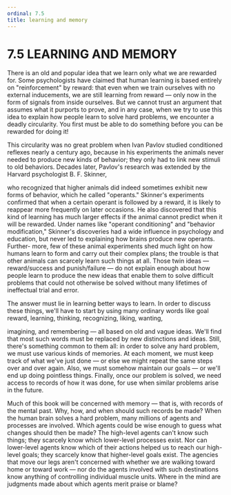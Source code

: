 ```yaml
---
ordinal: 7.5
title: learning and memory
---
```


# 7.5 LEARNING AND MEMORY

There is an old and popular idea that we learn only what we are rewarded for. Some psychologists have claimed that human learning is based entirely on "reinforcement" by reward: that even when we train ourselves with no external inducements, we are still learning from reward &mdash; only now in the form of signals from inside ourselves. But we cannot trust an argument that assumes what it purports to prove, and in any case, when we try to use this idea to explain how people learn to solve hard problems, we encounter a deadly circularity. You first must be able to do something before you can be rewarded for doing it!

This circularity was no great problem when Ivan Pavlov studied conditioned reflexes nearly a century ago, because in his experiments the animals never needed to produce new kinds of behavior; they only had to link new stimuli to old behaviors. Decades later, Pavlov's research was extended by the Harvard psychologist B. F. Skinner,

who recognized that higher animals did indeed sometimes exhibit new forms of behavior, which he called "operants." Skinner's experiments confirmed that when a certain operant is followed by a reward, it is likely to reappear more frequently on later occasions. He also discovered that this kind of learning has much larger effects if the animal cannot predict when it will be rewarded. Under names like "operant conditioning" and "behavior modification," Skinner's discoveries had a wide influence in psychology and education, but never led to explaining how brains produce new operants. Further- more, few of these animal experiments shed much light on how humans learn to form and carry out their complex plans; the trouble is that other animals can scarcely learn such things at all. Those twin ideas &mdash; reward/success and punish/failure &mdash; do not explain enough about how people learn to produce the new ideas that enable them to solve difficult problems that could not otherwise be solved without many lifetimes of ineffectual trial and error.

The answer must lie in learning better ways to learn. In order to discuss these things, we'll have to start by using many ordinary words like goal reward, learning, thinking, recognizing, liking, wanting,

imagining, and remembering &mdash; all based on old and vague ideas. We'll find that most such words must be replaced by new distinctions and ideas. Still, there's something common to them all: in order to solve any hard problem, we must use various kinds of memories. At each moment, we must keep track of what we've just done &mdash; or else we might repeat the same steps over and over again. Also, we must somehow maintain our goals &mdash; or we'll end up doing pointless things. Finally, once our problem is solved, we need access to records of how it was done, for use when similar problems arise in the future.

Much of this book will be concerned with memory &mdash; that is, with records of the mental past. Why, how, and when should such records be made? When the human brain solves a hard problem, many millions of agents and processes are involved. Which agents could be wise enough to guess what changes should then be made? The high-level agents can't know such things; they scarcely know which lower-level processes exist. Nor can lower-level agents know which of their actions helped us to reach our high-level goals; they scarcely know that higher-level goals exist. The agencies that move our legs aren't concerned with whether we are walking toward home or toward work &mdash; nor do the agents involved with such destinations know anything of controlling individual muscle units. Where in the mind are judgments made about which agents merit praise or blame?
